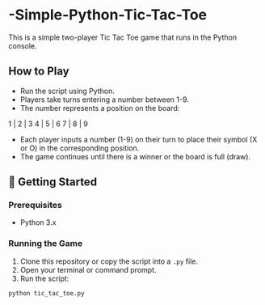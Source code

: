 # -Simple-Python-Tic-Tac-Toe

This is a simple two-player Tic Tac Toe game that runs in the Python console.

## How to Play

- Run the script using Python.
- Players take turns entering a number between 1-9.
- The number represents a position on the board:

1 | 2 | 3
4 | 5 | 6
7 | 8 | 9

- Each player inputs a number (1-9) on their turn to place their symbol (X or O) in the corresponding position.
- The game continues until there is a winner or the board is full (draw).

## 🚀 Getting Started

### Prerequisites

- Python 3.x

### Running the Game

1. Clone this repository or copy the script into a `.py` file.
2. Open your terminal or command prompt.
3. Run the script:

```bash
python tic_tac_toe.py
